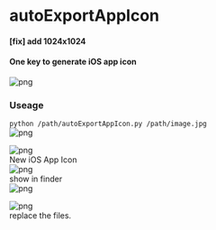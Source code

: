 # autoExportAppIcon

#### [fix] add 1024x1024

#### One key to generate iOS app icon  <br />
![png](./source/source4.png)  <br />

### Useage
`python /path/autoExportAppIcon.py /path/image.jpg`  <br />
![png](./source/source3.png)  <br />


![png](./source/source5.png)  <br />
New iOS App Icon  <br />
![png](./source/source2.png)  <br />
show in finder  <br />
![png](./source/source1.png)  <br />


![png](./source/source0.png)  <br />
replace the files.  <br />